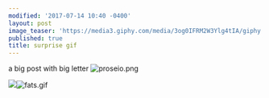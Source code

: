 ```yaml
---
modified: '2017-07-14 10:40 -0400'
layout: post
image_teaser: 'https://media3.giphy.com/media/3og0IFRM2W3Ylg4tIA/giphy.gif'
published: true
title: surprise gif
---
```

a big post with big letter ![proseio.png]({{site.baseurl}}/assets/proseio.png)

![]({{site.baseurl}}/assets/fats.gif)![fats.gif]({{site.baseurl}}/assets/fats.gif)
